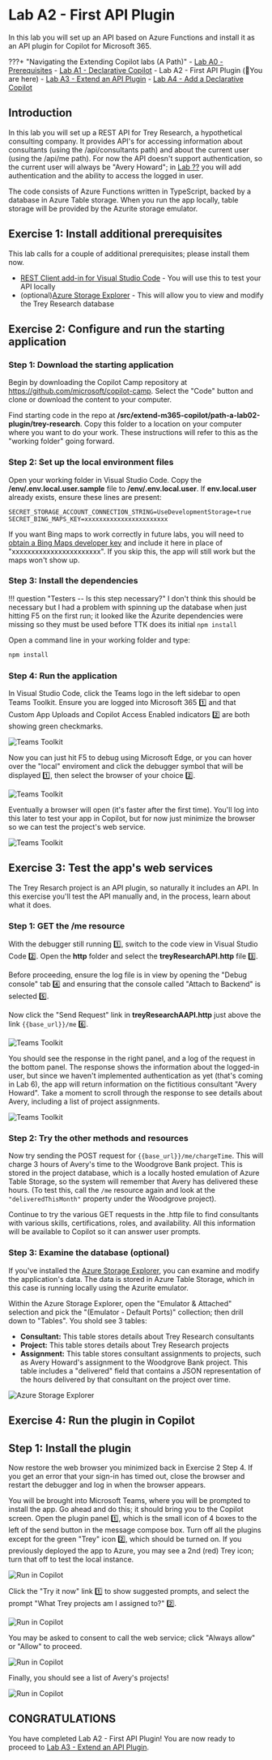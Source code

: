 # Lab A2 - First API Plugin

In this lab you will set up an API based on Azure Functions and install it as an API plugin for Copilot for Microsoft 365.

???+ "Navigating the Extending Copilot labs (A Path)"
    - [Lab A0 - Prerequisites](/copilot-camp/pages/api-plugin/00-prerequisites)
    - [Lab A1 - Declarative Copilot](/copilot-camp/pages/01-declarative-copilot.md)
    - Lab A2 - First API Plugin (📍You are here)
    - [Lab A3 - Extend an API Plugin](/copilot-camp/pages/api-plugin/03-add-to-api-plugin)
    - [Lab A4 - Add a Declarative Copilot](/copilot-camp/pages/api-plugin/04-add-declarative-copilot)

## Introduction

In this lab you will set up a REST API for Trey Research, a hypothetical consulting company. It provides API's for accessing information about consultants (using the /api/consultants path) and about the current user (using the /api/me path). For now the API doesn't support authentication, so the current user will always be "Avery Howard"; in [Lab ??](#) you will add authentication and the ability to access the logged in user.

The code consists of Azure Functions written in TypeScript, backed by a database in Azure Table storage. When you run the app locally, table storage will be provided by the Azurite storage emulator.

## Exercise 1: Install additional prerequisites

This lab calls for a couple of additional prerequisites; please install them now.

* [REST Client add-in for Visual Studio Code](https://marketplace.visualstudio.com/items?itemName=humao.rest-client) - You will use this to test your API locally
* (optional)[Azure Storage Explorer](https://azure.microsoft.com/products/storage/storage-explorer) - This will allow you to view and modify the Trey Research database

## Exercise 2: Configure and run the starting application

### Step 1: Download the starting application

Begin by downloading the Copilot Camp repository at https://github.com/microsoft/copilot-camp. Select the "Code" button and clone or download the content to your computer.

Find starting code in the repo at **/src/extend-m365-copilot/path-a-lab02-plugin/trey-research**. Copy this folder to a location on your computer where you want to do your work. These instructions will refer to this as the "working folder" going forward.

### Step 2: Set up the local environment files

Open your working folder in Visual Studio Code. Copy the **/env/.env.local.user.sample** file to **/env/.env.local.user**. If **env.local.user** already exists, ensure these lines are present:

~~~text
SECRET_STORAGE_ACCOUNT_CONNECTION_STRING=UseDevelopmentStorage=true
SECRET_BING_MAPS_KEY=xxxxxxxxxxxxxxxxxxxxxxx
~~~

If you want Bing maps to work correctly in future labs, you will need to [obtain a Bing Maps developer key](https://learn.microsoft.com/bingmaps/getting-started/bing-maps-dev-center-help/getting-a-bing-maps-key) and include it here in place of "xxxxxxxxxxxxxxxxxxxxxxx". If you skip this, the app will still work but the maps won't show up.

### Step 3: Install the dependencies

!!! question "Testers -- Is this step necessary?"
    I don't think this should be necessary but I had a problem with spinning up the database when just hitting F5 on the first run; it looked like the Azurite dependencies were missing so they must be used before TTK does its initial `npm install`

Open a command line in your working folder and type:

~~~sh
npm install
~~~

### Step 4: Run the application

In Visual Studio Code, click the Teams logo in the left sidebar to open Teams Toolkit. Ensure you are logged into Microsoft 365 1️⃣ and that Custom App Uploads and Copilot Access Enabled indicators 2️⃣ are both showing green checkmarks.

![Teams Toolkit](../../assets/images/api-plugin-02/run-in-ttk01.png)

Now you can just hit F5 to debug using Microsoft Edge, or you can hover over the "local" enviroment and click the debugger symbol that will be displayed 1️⃣, then select the browser of your choice 2️⃣.

![Teams Toolkit](../../assets/images/api-plugin-02/run-in-ttk02.png)

Eventually a browser will open (it's faster after the first time). You'll log into this later to test your app in Copilot, but for now just minimize the browser so we can test the project's web service.

![Teams Toolkit](../../assets/images/api-plugin-02/run-in-ttk03.png)

## Exercise 3: Test the app's web services

The Trey Resarch project is an API plugin, so naturally it includes an API. In this exercise you'll test the API manually and, in the process, learn about what it does. 

### Step 1: GET the /me resource

With the debugger still running 1️⃣, switch to the code view in Visual Studio Code 2️⃣. Open the **http** folder and select the **treyResearchAPI.http** file 3️⃣.

Before proceeding, ensure the log file is in view by opening the "Debug console" tab 4️⃣ and ensuring that the console called "Attach to Backend" is selected 5️⃣.

Now click the "Send Request" link in **treyResearchAAPI.http** just above the link `{{base_url}}/me` 6️⃣.

![Teams Toolkit](../../assets/images/api-plugin-02/run-in-ttk04.png)

You should see the response in the right panel, and a log of the request in the bottom panel. The response shows the information about the logged-in user, but since we haven't implemented authentication as yet (that's coming in Lab 6), the app will return information on the fictitious consultant "Avery Howard". Take a moment to scroll through the response to see details about Avery, including a list of project assignments.

![Teams Toolkit](../../assets/images/api-plugin-02/run-in-ttk05.png)

### Step 2: Try the other methods and resources

Now try sending the POST request for `{{base_url}}/me/chargeTime`. This will charge 3 hours of Avery's time to the Woodgrove Bank project. This is stored in the project database, which is a locally hosted emulation of Azure Table Storage, so the system will remember that Avery has delivered these hours. (To test this, call the `/me` resource again and look at the `"deliveredThisMonth"` property under the Woodgrove project).

Continue to try the various GET requests in the .http file to find consultants with various skills, certifications, roles, and availability. All this information will be available to Copilot so it can answer user prompts.

### Step 3: Examine the database (optional)

If you've installed the [Azure Storage Explorer](https://azure.microsoft.com/products/storage/storage-explorer), you can examine and modify the application's data. The data is stored in Azure Table Storage, which in this case is running locally using the Azurite emulator.

Within the Azure Storage Explorer, open the "Emulator & Attached" selection and pick the "(Emulator - Default Ports)" collection; then drill down to "Tables". You shold see 3 tables:

  * **Consultant:** This table stores details about Trey Research consultants
  * **Project:** This table stores details about Trey Research projects
  * **Assignment:** This table stores consultant assignments to projects, such as Avery Howard's assignment to the Woodgrove Bank project. This table includes a "delivered" field that contains a JSON representation of the hours delivered by that consultant on the project over time.

![Azure Storage Explorer](../../assets/images/api-plugin-02/azure-storage-explorer01.png)


## Exercise 4: Run the plugin in Copilot

## Step 1: Install the plugin

Now restore the web browser you minimized back in Exercise 2 Step 4. If you get an error that your sign-in has timed out, close the browser and restart the debugger and log in when the browser appears.

You will be brought into Microsoft Teams, where you will be prompted to install the app. Go ahead and do this; it should bring you to the Copilot screen. Open the plugin panel 1️⃣, which is the small icon of 4 boxes to the left of the send button in the message compose box. Turn off all the plugins except for the green "Trey" icon 2️⃣, which should be turned on. If you previously deployed the app to Azure, you may see a 2nd (red) Trey icon; turn that off to test the local instance.

![Run in Copilot](../../assets/images/api-plugin-02/run-in-copilot02.png)

Click the "Try it now" link 1️⃣ to show suggested prompts, and select the prompt "What Trey projects am I assigned to?" 2️⃣.

![Run in Copilot](../../assets/images/api-plugin-02/run-in-copilot03.png)

You may be asked to consent to call the web service; click "Always allow" or "Allow" to proceed.

![Run in Copilot](../../assets/images/api-plugin-02/run-in-copilot04.png)

Finally, you should see a list of Avery's projects!

![Run in Copilot](../../assets/images/api-plugin-02/run-in-copilot05.png)

## CONGRATULATIONS

You have completed Lab A2 - First API Plugin!
You are now ready to proceed to [Lab A3 - Extend an API Plugin](/copilot-camp/pages/api-plugin/03-add-to-api-plugin).



